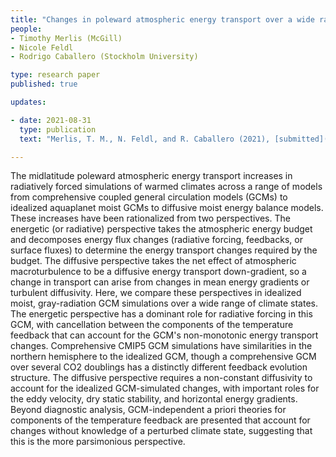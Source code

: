 ```yaml
---
title: "Changes in poleward atmospheric energy transport over a wide range of climates: Energetic and diffusive perspectives and a priori theories"
people:
- Timothy Merlis (McGill)
- Nicole Feldl
- Rodrigo Caballero (Stockholm University)

type: research paper
published: true

updates:

- date: 2021-08-31
  type: publication
  text: "Merlis, T. M., N. Feldl, and R. Caballero (2021), [submitted](https://eartharxiv.org/repository/view/2665/)." 

---
```


The midlatitude poleward atmospheric energy transport increases in radiatively forced simulations of warmed climates across a range of models from comprehensive coupled general circulation models (GCMs) to idealized aquaplanet moist GCMs to diffusive moist energy balance models. These increases have been rationalized from two perspectives. The energetic (or radiative) perspective takes the atmospheric energy budget and decomposes energy flux changes (radiative forcing, feedbacks, or surface fluxes) to determine the energy transport changes required by the budget. The diffusive perspective takes the net effect of atmospheric macroturbulence to be a diffusive energy transport down-gradient, so a change in transport can arise from changes in mean energy gradients or turbulent diffusivity. Here, we compare these perspectives in idealized moist, gray-radiation GCM simulations over a wide range of  climate states. The energetic perspective has a dominant role for radiative forcing in this GCM, with cancellation between the components of the temperature feedback that can account for the GCM's non-monotonic energy transport changes. Comprehensive CMIP5 GCM simulations have similarities in the northern hemisphere to the idealized GCM, though a comprehensive GCM over several CO2 doublings has a distinctly different feedback evolution structure. The diffusive perspective requires a non-constant diffusivity to account for the idealized GCM-simulated changes, with important roles for the eddy velocity, dry static stability, and horizontal energy gradients. Beyond diagnostic analysis, GCM-independent a priori theories for components of the temperature feedback are presented that account for changes without knowledge of a perturbed climate state, suggesting that this is the more parsimonious perspective.



